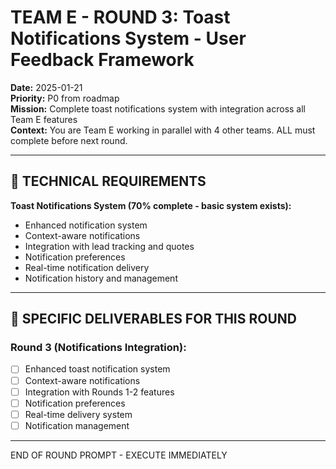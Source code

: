 # TEAM E - ROUND 3: Toast Notifications System - User Feedback Framework

**Date:** 2025-01-21  
**Priority:** P0 from roadmap  
**Mission:** Complete toast notifications system with integration across all Team E features  
**Context:** You are Team E working in parallel with 4 other teams. ALL must complete before next round.

---

## 🎯 TECHNICAL REQUIREMENTS

**Toast Notifications System (70% complete - basic system exists):**
- Enhanced notification system
- Context-aware notifications
- Integration with lead tracking and quotes
- Notification preferences
- Real-time notification delivery
- Notification history and management

---

## 🎯 SPECIFIC DELIVERABLES FOR THIS ROUND

### Round 3 (Notifications Integration):
- [ ] Enhanced toast notification system
- [ ] Context-aware notifications
- [ ] Integration with Rounds 1-2 features
- [ ] Notification preferences
- [ ] Real-time delivery system
- [ ] Notification management

---

END OF ROUND PROMPT - EXECUTE IMMEDIATELY
